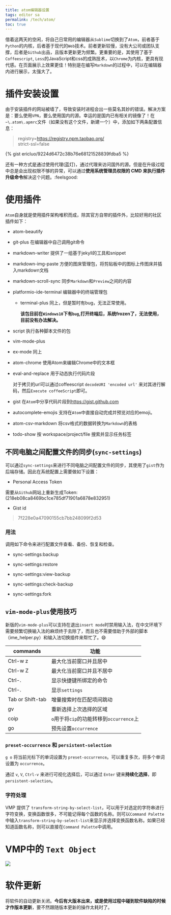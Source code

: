 ```yaml
---
title: atom编辑器设置
tags: editor sa
permalink: /tech/atom/
toc: true
---
```


借着这两天的空闲，将自己日常用的编辑器从`Sublime`切换到了`Atom`，前者基于`Python`的内核，后者基于现代的`Web`技术。前者更新较慢，没有大公司或团队支撑，后者是`Github`出品，且版本更新更为频繁。更重要的是，其使用了基于`Coffeescript`, `Less`的JavaScript和css的成熟技术，以`Chrome`为内核，更具有现代感。在页面展示上效果更佳！特别是在编写`Markdown`的过程中，可以在编辑器内进行展示，太强大了。

# 插件安装设置

由于安装插件的网站被墙了，导致安装时进程会出一些莫名其妙的错误。解决方案是：要么使用`VPN`，要么使用国内的源。幸运的是国内已有相关的镜像了！在 `~\.atom\.apmrc`文件（如果没有这个文件，新建一个）中，添加如下两条配置信息：

> registry=https://registry.npm.taobao.org/  
> strict-ssl=false

{% gist ericluo/9224d6472c38b76e68121528839fdba5 %}

还有一种方式是通过使用代理(蓝灯)，通过代理来访问国外的源。但是在升级过程中总是会出现权限不够的异常，可以通过**使用系统管理员权限的 CMD 来执行插件升级命令**解决这个问题。:feelsgood:

# 使用插件

`Atom`自身就是使用插件架构堆积而成，除其官方自带的插件外，比较好用的社区插件如下：

- atom-beautify

- git-plus 在编辑器中自己调用git命令

- markdown-writer 提供了一组基于jekyll的工具和snippet

- markdown-img-paste 方便的图床管理包，将剪贴板中的图标上传图床并插入markdown文档

- markdown-scroll-sync 同步`Markdown`和`Preview`之间的内容

- platformio-ide-terminal 编辑器中的终端管理包

  - terminal-plus 同上，但是暂时有bug，无法正常使用。

    **该包目前在`Windows10`下有`bug`,打开终端后，系统frozen了，无法使用，目前没有办法解决。**

- script 执行各种脚本文件的包

- vim-mode-plus

- ex-mode 同上

- atom-chrome 使用Atom来编辑Chrome中的文本框

- eval-and-replace 用于动态执行代码片段

  对于拷贝的url可以通过coffeescript `decodeURI 'encoded url'` 来对其进行解码，然后`Execute coffeeScript`即可。

- gist 在`Atom`中分享代码片段到<https://gist.github.com>

- autocomplete-emojis 支持在`Atom`中直接自动完成并预览对应的emoji。

- atom-csv-markdown 将csv格式的数据转换为`Markdown`的表格

- todo-show 按 workspace/project/file 搜索并显示任务标签

## 不同电脑之间配置文件的同步(`sync-settings`)

可以通过`sync-settings`来进行不同电脑之间配置文件的同步，其使用了`gist`作为后端存储。因此在系统配置上需要做如下设置：

- Personal Access Token

需要从`Github`网站上重新生成Token: (218eb08ca8469bc1ce785df71901a6878e832951)

- Gist id

> 7f228e0a47090155cb7bb248099f2d53

### 用法

调用如下命令来进行配置文件查看、备份、恢复和检查。

- sync-settings:backup

- sync-settings:restore

- sync-settings:view-backup

- sync-settings:check-backup

- sync-settings:fork

## `vim-mode-plus`使用技巧

新版的`vim-mode-plus`可以支持在退出`insert mode`时禁用输入法，在中文环境下需要频繁切换输入法的麻烦终于去除了，而且也不需要借助于外部的脚本（ime_helper.py）和输入法切换插件来帮忙了。😄

| commands         | 功能                                     |
| ---------------- | ---------------------------------------- |
| Ctrl-w z         | 最大化当前窗口并且居中                   |
| Ctrl-w Z         | 最大化当前窗口并且不居中                 |
| Ctrl-.           | 显示快捷键所绑定的命令                   |
| Ctrl-.           | 显示`settings`                           |
| Tab or Shift-tab | 增量搜索时在匹配项间跳动                 |
| gv               | 重新选择上次选择的区域                   |
| coip             | `o`用于将`cip`的功能转移到`occurrence`上 |
| go               | 预先设置`occurrence`                     |

### `preset-occurrence` 和 `persistent-selection`

`g o` 将当前光标下的单词设置为 `preset-occurrence`。可以重复多次，将多个单词设置为 `occurrence`。

通过 `v`, `V`, `Ctrl-v` 来进行可视化选择后，可以通过 `Enter` 键来**持续化选择**，即`persistent-selection`。

### 字符处理

VMP 提供了 `transform-string-by-select-list`，可以用于对选定的字符串进行字符变换，变换函数很多，不可能记得每个函数的名称。则可以`Command Palette`中输入`transform-string-by-select-list`来显示并选择变换函数名称。如果已经知道函数名称，则可以直接在`Command Palette`中调用。

# VMP中的 `Text Object`

![](https://netimages.oss-cn-beijing.aliyuncs.com/img/20181029173438.png)

# 软件更新

将软件的自动更新关闭。**今后有大版本出来，或是使用过程中碰到软件缺陷的时候才作版本更新**，要不然跟随版本更新的操作太耗时了。
